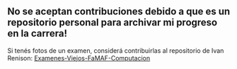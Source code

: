 ## No se aceptan contribuciones debido a que es un repositorio personal para archivar mi progreso en la carrera!

Si tenés fotos de un examen, considerá contribuirlas al repositorio de Ivan Renison: [Examenes-Viejos-FaMAF-Computacion](https://github.com/ExamenesViejos-FaMAF-Computacion)

